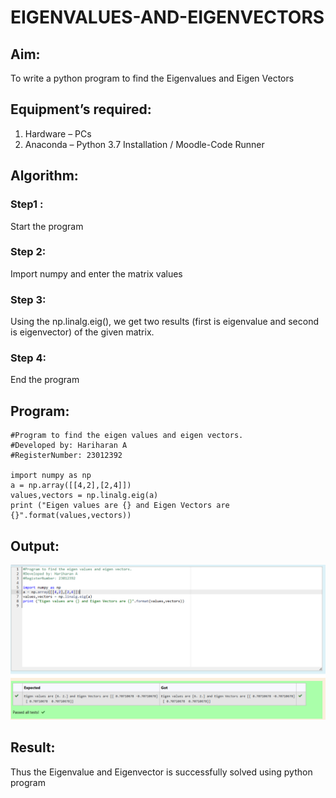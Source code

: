 # EIGENVALUES-AND-EIGENVECTORS
## Aim:
To write a python program to find the Eigenvalues and Eigen Vectors
## Equipment’s required:
1. 	Hardware – PCs
2. 	Anaconda – Python 3.7 Installation / Moodle-Code Runner
## Algorithm:
### Step1 : 
Start the program
### Step 2: 
Import numpy and enter the matrix values
### Step 3:
Using the np.linalg.eig(),  we get two results (first is eigenvalue and second is eigenvector) of the given matrix.

### Step 4: 

End the program
## Program:
```
#Program to find the eigen values and eigen vectors.
#Developed by: Hariharan A
#RegisterNumber: 23012392

import numpy as np
a = np.array([[4,2],[2,4]])
values,vectors = np.linalg.eig(a)
print ("Eigen values are {} and Eigen Vectors are {}".format(values,vectors))
```

## Output:
![Output](<Screenshot 2023-12-20 223552.png>)

## Result:
Thus the Eigenvalue and Eigenvector is successfully solved using python program
